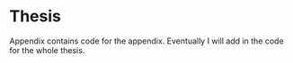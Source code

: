# Thesis

Appendix contains code for the appendix. Eventually I will add in the code for the whole thesis.

